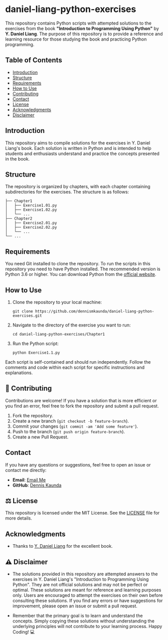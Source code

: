 # daniel-liang-python-exercises

This repository contains Python scripts with attempted solutions to the exercises from the book **"Introduction to Programming Using Python"** by **Y. Daniel Liang**. The purpose of this repository is to provide a reference and learning resource for those studying the book and practicing Python programming.


## Table of Contents

- [Introduction](#introduction)
- [Structure](#structure)
- [Requirements](#requirements)
- [How to Use](#how-to-use)
- [Contributing](#contributing)
- [Contact](#contact)
- [License](#license)
- [Acknowledgments](#acknowledgments)
- [Disclaimer](#disclaimer)

## Introduction

This repository aims to compile solutions for the exercises in Y. Daniel Liang's book. Each solution is written in Python and is intended to help students and enthusiasts understand and practice the concepts presented in the book.

## Structure

The repository is organized by chapters, with each chapter containing subdirectories for the exercises. The structure is as follows:

    ├── Chapter1
    │   ├── Exercise1.01.py
    │   ├── Exercise1.02.py
    │   └── ...
    ├── Chapter2
    │   ├── Exercise2.01.py
    │   ├── Exercise2.02.py
    │   └── ...
    └── ...


## Requirements

You need Git installed to clone the repository. To run the scripts in this repository you need to have Python installed. The recommended version is Python 3.6 or higher. You can download Python from the [official website](https://www.python.org/downloads/).

## How to Use

1. Clone the repository to your local machine:

    ```
    git clone https://github.com/dennismkaunda/daniel-liang-python-exercises.git
    ```

2. Navigate to the directory of the exercise you want to run:

    ```
    cd daniel-liang-python-exercises/Chapter1
    ```

3. Run the Python script:

    ```
    python Exercise1.1.py
    ```

Each script is self-contained and should run independently. Follow the comments and code within each script for specific instructions and explanations.

## 🤝 Contributing

Contributions are welcome! If you have a solution that is more efficient or you find an error, feel free to fork the repository and submit a pull request.

1. Fork the repository.
2. Create a new branch (`git checkout -b feature-branch`).
3. Commit your changes (`git commit -am 'Add some feature'`).
4. Push to the branch (`git push origin feature-branch`).
5. Create a new Pull Request.

## Contact

If you have any questions or suggestions, feel free to open an issue or contact me directly:

- **Email**: [Email Me](mailto:mphatso.myprojects@gmail.com)
- **GitHub**: [Dennis Kaunda](https://github.com/dennismkaunda)

## ⚖️ License

This repository is licensed under the MIT License. See the [LICENSE](LICENSE) file for more details.

## Acknowledgments

- Thanks to [Y. Daniel Liang](https://yongdanielliang.github.io/) for the excellent book.

## ⚠️ Disclaimer


- The solutions provided in this repository are attempted answers to the exercises in Y. Daniel Liang's "Introduction to Programming Using Python". They are not official solutions and may not be perfect or optimal. These solutions are meant for reference and learning purposes only. Users are encouraged to attempt the exercises on their own before consulting these solutions. If you find any errors or have suggestions for improvement, please open an issue or submit a pull request.

- Remember that the primary goal is to learn and understand the concepts. Simply copying these solutions without understanding the underlying principles will not contribute to your learning process. Happy Coding! :computer:

